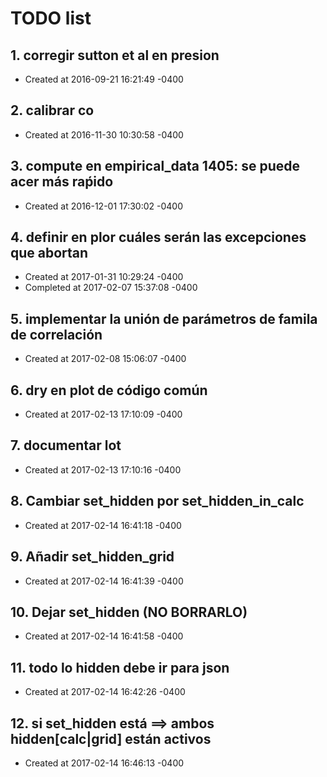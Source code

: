 # TODO list
## 1. corregir sutton et al en presion
- Created at   2016-09-21 16:21:49 -0400

## 2. calibrar co
- Created at   2016-11-30 10:30:58 -0400

## 3. compute en empirical_data 1405: se puede acer más raṕido
- Created at   2016-12-01 17:30:02 -0400

## 4. definir en plor cuáles serán las excepciones que abortan
- Created at   2017-01-31 10:29:24 -0400
- Completed at 2017-02-07 15:37:08 -0400

## 5. implementar la unión de parámetros de famila de correlación
- Created at   2017-02-08 15:06:07 -0400

## 6. dry en plot de código común
- Created at   2017-02-13 17:10:09 -0400

## 7. documentar lot
- Created at   2017-02-13 17:10:16 -0400

## 8. Cambiar set_hidden por set_hidden_in_calc
- Created at   2017-02-14 16:41:18 -0400

## 9. Añadir set_hidden_grid
- Created at   2017-02-14 16:41:39 -0400

## 10. Dejar set_hidden (NO BORRARLO)
- Created at   2017-02-14 16:41:58 -0400

## 11. todo lo hidden debe ir para json
- Created at   2017-02-14 16:42:26 -0400

## 12. si set_hidden está ==> ambos hidden[calc|grid] están activos
- Created at   2017-02-14 16:46:13 -0400

